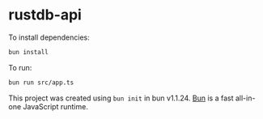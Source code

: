 # rustdb-api

To install dependencies:

```bash
bun install
```

To run:

```bash
bun run src/app.ts
```

This project was created using `bun init` in bun v1.1.24. [Bun](https://bun.sh) is a fast all-in-one JavaScript runtime.
